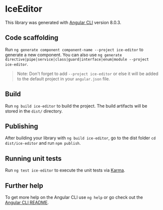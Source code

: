 # IceEditor

This library was generated with [Angular CLI](https://github.com/angular/angular-cli) version 8.0.3.

## Code scaffolding

Run `ng generate component component-name --project ice-editor` to generate a new component. You can also use `ng generate directive|pipe|service|class|guard|interface|enum|module --project ice-editor`.
> Note: Don't forget to add `--project ice-editor` or else it will be added to the default project in your `angular.json` file. 

## Build

Run `ng build ice-editor` to build the project. The build artifacts will be stored in the `dist/` directory.

## Publishing

After building your library with `ng build ice-editor`, go to the dist folder `cd dist/ice-editor` and run `npm publish`.

## Running unit tests

Run `ng test ice-editor` to execute the unit tests via [Karma](https://karma-runner.github.io).

## Further help

To get more help on the Angular CLI use `ng help` or go check out the [Angular CLI README](https://github.com/angular/angular-cli/blob/master/README.md).
